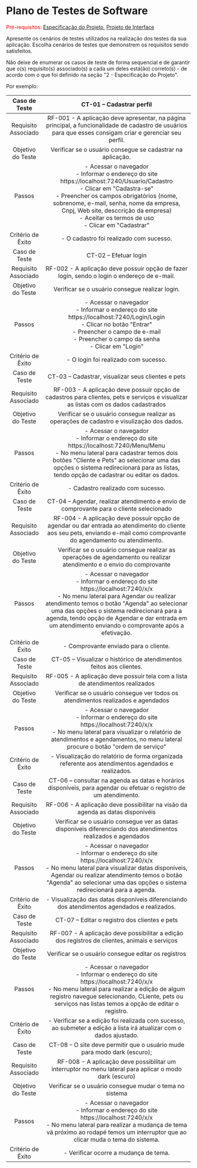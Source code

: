 # Plano de Testes de Software

<span style="color:red">Pré-requisitos: <a href="2-Especificação do Projeto.md"> Especificação do Projeto</a></span>, <a href="3-Projeto de Interface.md"> Projeto de Interface</a>

Apresente os cenários de testes utilizados na realização dos testes da sua aplicação. Escolha cenários de testes que demonstrem os requisitos sendo satisfeitos.

Não deixe de enumerar os casos de teste de forma sequencial e de garantir que o(s) requisito(s) associado(s) a cada um deles está(ão) correto(s) - de acordo com o que foi definido na seção "2 - Especificação do Projeto". 

Por exemplo:
 
| **Caso de Teste** 	|  **CT-01 – Cadastrar perfil** 	|
|:---:	|:---:	|
|	Requisito Associado 	| RF-001 - A aplicação deve apresentar, na página principal, a funcionalidade de cadastro de usuários para que esses consigam criar e gerenciar seu perfil. |
| Objetivo do Teste 	| Verificar se o usuário consegue se cadastrar na aplicação. |
| Passos 	| - Acessar o navegador <br> - Informar o endereço do site https://localhost:7240/Usuario/Cadastro <br> - Clicar em "Cadastra-se" <br> - Preencher os campos obrigatórios (nome, sobrenome, e-mail, senha, nome da empresa, Cnpj, Web site, desccrição da empresa) <br> - Aceitar os termos de uso <br> - Clicar em "Cadastrar" |
|Critério de Êxito | - O cadastro foi realizado com sucesso. |
| Caso de Teste 	| CT-02 – Efetuar login	|
|Requisito Associado | RF-002	- A aplicação deve possuir opção de fazer login, sendo o login o endereço de e-mail. |
| Objetivo do Teste 	| Verificar se o usuário consegue realizar login. |
| Passos 	| - Acessar o navegador <br> - Informar o endereço do site https://localhost:7240/Login/Login<br> - Clicar no botão "Entrar" <br> - Preencher o campo de e-mail <br> - Preencher o campo da senha <br> - Clicar em "Login" |
|Critério de Êxito | - O login foi realizado com sucesso. |
| Caso de Teste 	| CT-03 – Cadastrar, visualizar seus clientes e pets 	|
|Requisito Associado | RF-003	- A aplicação deve possuir opção de cadastros para clientes, pets e serviços e visualizar as listas com os dados cadastrados|
| Objetivo do Teste 	| Verificar se o usuário consegue realizar as operações de cadastro e visulização dos dados. |
| Passos 	| - Acessar o navegador <br> - Informar o endereço do site https://localhost:7240/Menu/Menu<br> - No menu lateral para cadastrar temos dois botões "Cliente e Pets" ao selecionar uma das opções o sistema redirecionará para as listas, tendo opção de cadastrar ou editar os dados.|
|Critério de Êxito | - Cadastro realizado com sucesso. |
| Caso de Teste 	| CT-04 – Agendar, realizar atendimento e envio de comprovante para o cliente selecionado  |
|Requisito Associado | RF-004	- A aplicação deve possuir opção de agendar ou dar entrada ao atendimento do cliente aos seu pets, enviando e-mail como comprovante do agendamento ou atendimento.|
| Objetivo do Teste 	| Verificar se o usuário consegue realizar as operações de agendamento ou realizar atendimento e o envio do comprovante |
| Passos 	| - Acessar o navegador <br> - Informar o endereço do site https://localhost:7240/x/x<br> - No menu lateral para Agendar ou realizar atendimento temos o botão "Agenda" ao selecionar uma das opções o sistema redirecionará para a agenda, tendo opção de Agendar e dar entrada em um atendimento enviando o comprovante após a efetivação.|
|Critério de Êxito | - Comprovante enviado para o cliente. |
| Caso de Teste 	| CT-05 – Visualizar o histórico de atendimentos feitos aos clientes.  |
|Requisito Associado | RF-005	- A aplicação deve possuir tela com a lista de atendimentos realizados |
| Objetivo do Teste 	| Verificar se o usuário consegue ver todos os atendimentos realizados e agendados |
| Passos 	| - Acessar o navegador <br> - Informar o endereço do site https://localhost:7240/x/x<br> - No menu lateral para visualizar o relatório de atendimentos e agendamentos, no menu lateral procure o botão "ordem de serviço"|
|Critério de Êxito | - Visualização do relatório de forma organizada referente aos atendimentos agendados e realizados. |
| Caso de Teste 	| CT-06 – consultar na agenda as datas e horários disponíveis, para agendar ou efetuar o registro de um atendimento.  |
|Requisito Associado | RF-006	- A aplicação deve possibilitar na visão da agenda as datas disponivéis |
| Objetivo do Teste 	| Verificar se o usuário consegue ver as datas disponíveis diferenciando dos atendimentos realizados e agendados |
| Passos 	| - Acessar o navegador <br> - Informar o endereço do site https://localhost:7240/x/x<br> - No menu lateral para visualizar datas disponíveis, Agendar ou realizar atendimento temos o botão "Agenda" ao selecionar uma das opções o sistema redirecionará para a agenda. |
|Critério de Êxito | - Visualização das datas disponíveis diferenciando dos atendimentos agendados e realizados. |
| Caso de Teste 	| CT-07 – Editar o registro dos clientes e pets  |
|Requisito Associado | RF-007	- A aplicação deve possibilitar a edição dos registros de clientes, animais e serviços |
| Objetivo do Teste 	| Verificar se o usuário consegue editar os registros |
| Passos 	| - Acessar o navegador <br> - Informar o endereço do site https://localhost:7240/x/x<br> - No menu lateral para realizar a edição de algum registro navegue selecionando, CLiente, pets ou serviços nas listas temos a opção de editar o registro. |
|Critério de Êxito | - Verificar se a edição foi realizada com sucesso, ao submeter a edição a lista irá atualizar com o dados ajustado. |
| Caso de Teste 	| CT-08 – O site deve permitir que o usuário mude para modo dark (escuro);  |
|Requisito Associado | RF-008	- A aplicação deve possibilitar um interruptor no menu lateral para aplicar o modo dark (escuro) |
| Objetivo do Teste 	| Verificar se o usuário consegue mudar o tema no sistema |
| Passos 	| - Acessar o navegador <br> - Informar o endereço do site https://localhost:7240/x/x<br> - No menu lateral para realizar a mudança de tema vá próximo ao rodapé temos um interruptor que ao clicar muda o tema do sistema. |
|Critério de Êxito | - Verificar ocorre a mudança de tema. |






